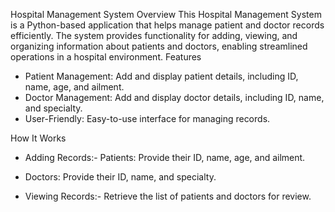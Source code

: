 Hospital Management System
Overview
This Hospital Management System is a Python-based application that helps manage patient and doctor records efficiently. The system provides functionality for adding, viewing, and organizing information about patients and doctors, enabling streamlined operations in a hospital environment.
Features
- Patient Management: Add and display patient details, including ID, name, age, and ailment.
- Doctor Management: Add and display doctor details, including ID, name, and specialty.
- User-Friendly: Easy-to-use interface for managing records.

How It Works
- Adding Records:- Patients: Provide their ID, name, age, and ailment.
- Doctors: Provide their ID, name, and specialty.

- Viewing Records:- Retrieve the list of patients and doctors for review.



